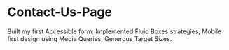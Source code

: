 # Contact-Us-Page
Built my first Accessible form: Implemented Fluid Boxes strategies, Mobile first design using Media Queries, Generous Target Sizes. 
